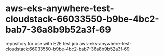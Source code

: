 # aws-eks-anywhere-test-cloudstack-66033550-b9be-4bc2-bab7-36a8b9b52a3f-69
repository for use with E2E test job aws-eks-anywhere-test-cloudstack:66033550-b9be-4bc2-bab7-36a8b9b52a3f-69
